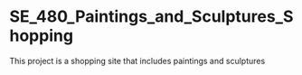 # SE_480_Paintings_and_Sculptures_Shopping
This project is a shopping site that includes paintings and sculptures
